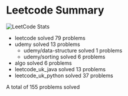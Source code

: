 # Leetcode Summary

![LeetCode Stats](https://leetcard.jacoblin.cool/erik1110?theme=nord&ext=heatmap)

- leetcode solved 79 problems
- udemy solved 13 problems
  - udemy/data-structure solved 1 problems
  - udemy/sorting solved 6 problems
- algo solved 6 problems
- leetcode_uk_java solved 13 problems
- leetcode_uk_python solved 37 problems

A total of 155 problems solved
